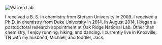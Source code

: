 ![Warren Lab](maryjane.jpg)

I received a B. S. in chemistry from Stetson University in 2009.
I received a Ph.D. in chemistry from Duke University in 2014.
In August 2014, I began a postdoctoral research appointment at Oak Ridge National Lab.
Other than chemistry, I enjoy running, hiking, and dancing.
I currently live in Knoxville, TN with my husband, Michael, and toddler, Jack.
